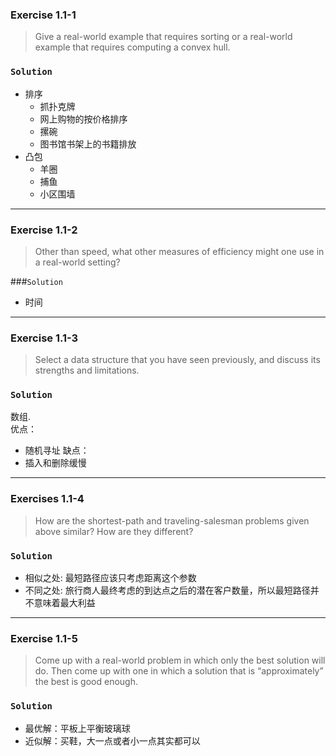 ### Exercise 1.1-1
> Give a real-world example that requires sorting or a real-world example that requires computing a convex hull.

### `Solution`
* 排序
  - 抓扑克牌
  - 网上购物的按价格排序
  - 摞碗
  - 图书馆书架上的书籍排放
* 凸包
  - 羊圈
  - 捕鱼
  - 小区围墙

---

### Exercise 1.1-2
> Other than speed, what other measures of efficiency might one use in a real-world setting?

###`Solution`
* 时间

---

### Exercise 1.1-3
> Select a data structure that you have seen previously, and discuss its strengths and limitations.

### `Solution`
数组.  
优点：
* 随机寻址
缺点：
* 插入和删除缓慢

---

### Exercises 1.1-4
> How are the shortest-path and traveling-salesman problems given above similar? How are they different?

### `Solution`
* 相似之处: 最短路径应该只考虑距离这个参数
* 不同之处: 旅行商人最终考虑的到达点之后的潜在客户数量，所以最短路径并不意味着最大利益

---

### Exercise 1.1-5
> Come up with a real-world problem in which only the best solution will do. Then come up with one in which a solution that is “approximately” the best is good enough.

### `Solution`
* 最优解：平板上平衡玻璃球
* 近似解：买鞋，大一点或者小一点其实都可以
